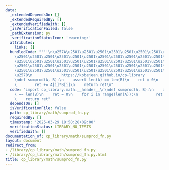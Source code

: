 ```yaml
---
data:
  _extendedDependsOn: []
  _extendedRequiredBy: []
  _extendedVerifiedWith: []
  _isVerificationFailed: false
  _pathExtension: py
  _verificationStatusIcon: ':warning:'
  attributes:
    links: []
  bundledCode: "'''\n\u257A\u2501\u2501\u2501\u2501\u2501\u2501\u2501\u2501\u2501\u2501\
    \u2501\u2501\u2501\u2501\u2501\u2501\u2501\u2501\u2501\u2501\u2501\u2501\u2501\
    \u2501\u2501\u2501\u2501\u2501\u2501\u2501\u2501\u2501\u2501\u2501\u2501\u2501\
    \u2501\u2501\u2501\u2501\u2501\u2501\u2501\u2501\u2501\u2501\u2501\u2501\u2501\
    \u2501\u2501\u2501\u2501\u2501\u2501\u2501\u2501\u2501\u2501\u2501\u2501\u2501\
    \u2578\n             https://kobejean.github.io/cp-library               \n'''\n\
    \ndef sumprod(A, B):\n    assert len(A) == len(B)\n    ret = 0\n    for i in range(len(A)):\n\
    \        ret += A[i]*B[i]\n    return ret\n"
  code: "import cp_library.math.__header__\n\ndef sumprod(A, B):\n    assert len(A)\
    \ == len(B)\n    ret = 0\n    for i in range(len(A)):\n        ret += A[i]*B[i]\n\
    \    return ret"
  dependsOn: []
  isVerificationFile: false
  path: cp_library/math/sumprod_fn.py
  requiredBy: []
  timestamp: '2025-03-29 18:58:28+09:00'
  verificationStatus: LIBRARY_NO_TESTS
  verifiedWith: []
documentation_of: cp_library/math/sumprod_fn.py
layout: document
redirect_from:
- /library/cp_library/math/sumprod_fn.py
- /library/cp_library/math/sumprod_fn.py.html
title: cp_library/math/sumprod_fn.py
---
```

